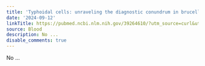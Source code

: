 ```yaml
---
title: 'Typhoidal cells: unraveling the diagnostic conundrum in brucellosis instead'
date: '2024-09-12'
linkTitle: https://pubmed.ncbi.nlm.nih.gov/39264610/?utm_source=curl&utm_medium=rss&utm_campaign=journals&utm_content=7603509&fc=None&ff=20240912195447&v=2.18.0.post9+e462414
source: Blood
description: No ...
disable_comments: true
---
```

No ...